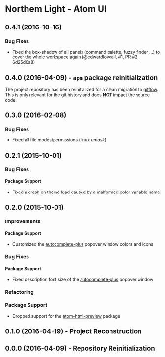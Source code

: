 Northem Light - Atom UI
=======================

## 0.4.1 (2016-10-16)
### Bug Fixes
  - Fixed the box-shadow of all panels (command palette, fuzzy finder ...) to cover the whole workspace again (@edwardloveall, #1, PR #2, 6d25d0a8)

## 0.4.0 (2016-04-09) - `apm` package reinitialization
The project repository has been reinitialized for a clean migration to [gitflow](http://nvie.com/posts/a-successful-git-branching-model).  
This is only relevant for the git history and does **NOT** impact the source code!

## 0.3.0 (2016-02-08)
### Bug Fixes
  - Fixed all file modes/permissions (linux *umask*)

## 0.2.1 (2015-10-01)
### Bug Fixes
#### Package Support
  - Fixed a crash on theme load caused by a malformed color variable name

## 0.2.0 (2015-10-01)
### Improvements
#### Package Support
  - Customized the [autocomplete-plus](https://atom.io/packages/autocomplete-plus) popover window colors and icons

### Bug Fixes
#### Package Support
  - Fixed description font size of the [autocomplete-plus](https://atom.io/packages/autocomplete-plus) popover window

### Refactoring
### Package Support
  - Dropped support for the [atom-html-preview](https://atom.io/packages/atom-html-preview) package

## 0.1.0 (2016-04-19) - Project Reconstruction

## 0.0.0 (2016-04-09) - Repository Reinitialization
